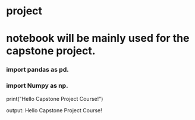 # project

# notebook will be mainly used for the capstone project.
### import  pandas  as pd.
### import  Numpy  as np.
print("Hello Capstone Project Course!")

output: Hello Capstone Project Course!

